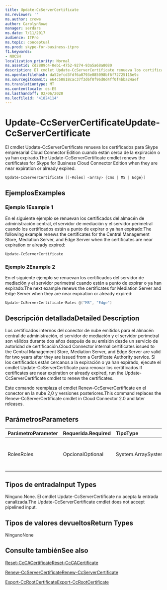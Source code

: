 ```yaml
---
title: Update-CcServerCertificate
ms.reviewer: ''
ms.author: crowe
author: CarolynRowe
manager: serdars
ms.date: 7/11/2017
audience: ITPro
ms.topic: conceptual
ms.prod: skype-for-business-itpro
f1.keywords:
- NOCSH
localization_priority: Normal
ms.assetid: cd2889c4-0eb1-4752-9274-93a5a68a8080
description: El cmdlet Update-CcServerCertificate renueva los certificados para Skype empresarial Cloud Connector Edition cuando están cerca de la expiración o ya han expirado.
ms.openlocfilehash: da52efcd3fdf6a0793e085098bf6f72725115e9c
ms.sourcegitcommit: e64c50818cac37f3d6f0f96d0d4ff0f4bba24aef
ms.translationtype: MT
ms.contentlocale: es-ES
ms.lasthandoff: 02/06/2020
ms.locfileid: "41824114"
---
```

# <a name="update-ccservercertificate"></a><span data-ttu-id="2908b-103">Update-CcServerCertificate</span><span class="sxs-lookup"><span data-stu-id="2908b-103">Update-CcServerCertificate</span></span>
 
<span data-ttu-id="2908b-104">El cmdlet Update-CcServerCertificate renueva los certificados para Skype empresarial Cloud Connector Edition cuando están cerca de la expiración o ya han expirado.</span><span class="sxs-lookup"><span data-stu-id="2908b-104">The Update-CcServerCertificate cmdlet renews the certificates for Skype for Business Cloud Connector Edition when they are near expiration or already expired.</span></span> 
  
```powershell
Update-CcServerCertificate [[-Roles] <array> {Cms | MS | Edge}]
```

## <a name="examples"></a><span data-ttu-id="2908b-105">Ejemplos</span><span class="sxs-lookup"><span data-stu-id="2908b-105">Examples</span></span>
<span data-ttu-id="2908b-106"><a name="Examples"> </a></span><span class="sxs-lookup"><span data-stu-id="2908b-106"><a name="Examples"> </a></span></span>

### <a name="example-1"></a><span data-ttu-id="2908b-107">Ejemplo 1</span><span class="sxs-lookup"><span data-stu-id="2908b-107">Example 1</span></span>

<span data-ttu-id="2908b-108">En el siguiente ejemplo se renuevan los certificados del almacén de administración central, el servidor de mediación y el servidor perimetral cuando los certificados están a punto de expirar o ya han expirado:</span><span class="sxs-lookup"><span data-stu-id="2908b-108">The following example renews the certificates for the Central Management Store, Mediation Server, and Edge Server when the certificates are near expiration or already expired:</span></span>
  
```powershell
Update-CcServerCertificate
```

### <a name="example-2"></a><span data-ttu-id="2908b-109">Ejemplo 2</span><span class="sxs-lookup"><span data-stu-id="2908b-109">Example 2</span></span>

<span data-ttu-id="2908b-110">En el siguiente ejemplo se renuevan los certificados del servidor de mediación y el servidor perimetral cuando están a punto de expirar o ya han expirado:</span><span class="sxs-lookup"><span data-stu-id="2908b-110">The next example renews the certificates for Mediation Server and Edge Server when they are near expiration or already expired:</span></span>
  
```powershell
Update-CcServerCertificate-Roles @("MS", "Edge")
```

## <a name="detailed-description"></a><span data-ttu-id="2908b-111">Descripción detallada</span><span class="sxs-lookup"><span data-stu-id="2908b-111">Detailed Description</span></span>
<span data-ttu-id="2908b-112"><a name="DetailedDescription"> </a></span><span class="sxs-lookup"><span data-stu-id="2908b-112"><a name="DetailedDescription"> </a></span></span>

<span data-ttu-id="2908b-113">Los certificados internos del conector de nube emitidos para el almacén central de administración, el servidor de mediación y el servidor perimetral son válidos durante dos años después de su emisión desde un servicio de autoridad de certificación.</span><span class="sxs-lookup"><span data-stu-id="2908b-113">Cloud Connector internal certificates issued to the Central Management Store, Mediation Server, and Edge Server are valid for two years after they are issued from a Certificate Authority service.</span></span> <span data-ttu-id="2908b-114">Si los certificados están cercanos a la expiración o ya han expirado, ejecute el cmdlet Update-CcServerCertificate para renovar los certificados.</span><span class="sxs-lookup"><span data-stu-id="2908b-114">If certificates are near expiration or already expired, run the Update-CcServerCertificate cmdlet to renew the certificates.</span></span> 
  
<span data-ttu-id="2908b-115">Este comando reemplaza el cmdlet Renew-CcServerCertificate en el conector en la nube 2,0 y versiones posteriores.</span><span class="sxs-lookup"><span data-stu-id="2908b-115">This command replaces the Renew-CcServerCertificate cmdlet in Cloud Connector 2.0 and later releases.</span></span>
  
## <a name="parameters"></a><span data-ttu-id="2908b-116">Parámetros</span><span class="sxs-lookup"><span data-stu-id="2908b-116">Parameters</span></span>
<span data-ttu-id="2908b-117"><a name="DetailedDescription"> </a></span><span class="sxs-lookup"><span data-stu-id="2908b-117"><a name="DetailedDescription"> </a></span></span>

|<span data-ttu-id="2908b-118">**Parámetro**</span><span class="sxs-lookup"><span data-stu-id="2908b-118">**Parameter**</span></span>|<span data-ttu-id="2908b-119">**Requerida.**</span><span class="sxs-lookup"><span data-stu-id="2908b-119">**Required**</span></span>|<span data-ttu-id="2908b-120">**Tipo**</span><span class="sxs-lookup"><span data-stu-id="2908b-120">**Type**</span></span>|<span data-ttu-id="2908b-121">**Descripción**</span><span class="sxs-lookup"><span data-stu-id="2908b-121">**Description**</span></span>|
|:-----|:-----|:-----|:-----|
|<span data-ttu-id="2908b-122">Roles</span><span class="sxs-lookup"><span data-stu-id="2908b-122">Roles</span></span>  <br/> |<span data-ttu-id="2908b-123">Opcional</span><span class="sxs-lookup"><span data-stu-id="2908b-123">Optional</span></span>  <br/> |<span data-ttu-id="2908b-124">System.Array</span><span class="sxs-lookup"><span data-stu-id="2908b-124">System.Array</span></span>  <br/> | <span data-ttu-id="2908b-125">Matriz de roles de servidor de Cloud Connector.</span><span class="sxs-lookup"><span data-stu-id="2908b-125">Array of Cloud Connector server roles.</span></span> <br/> |
   
## <a name="input-types"></a><span data-ttu-id="2908b-126">Tipos de entrada</span><span class="sxs-lookup"><span data-stu-id="2908b-126">Input Types</span></span>
<span data-ttu-id="2908b-127"><a name="InputTypes"> </a></span><span class="sxs-lookup"><span data-stu-id="2908b-127"><a name="InputTypes"> </a></span></span>

<span data-ttu-id="2908b-128">Ninguno.</span><span class="sxs-lookup"><span data-stu-id="2908b-128">None.</span></span> <span data-ttu-id="2908b-129">El cmdlet Update-CcServerCertificate no acepta la entrada canalizada.</span><span class="sxs-lookup"><span data-stu-id="2908b-129">The Update-CcServerCertificate cmdlet does not accept pipelined input.</span></span>
  
## <a name="return-types"></a><span data-ttu-id="2908b-130">Tipos de valores devueltos</span><span class="sxs-lookup"><span data-stu-id="2908b-130">Return Types</span></span>
<span data-ttu-id="2908b-131"><a name="ReturnTypes"> </a></span><span class="sxs-lookup"><span data-stu-id="2908b-131"><a name="ReturnTypes"> </a></span></span>

<span data-ttu-id="2908b-132">Ninguno</span><span class="sxs-lookup"><span data-stu-id="2908b-132">None</span></span>
  
## <a name="see-also"></a><span data-ttu-id="2908b-133">Consulte también</span><span class="sxs-lookup"><span data-stu-id="2908b-133">See also</span></span>
<span data-ttu-id="2908b-134"><a name="ReturnTypes"> </a></span><span class="sxs-lookup"><span data-stu-id="2908b-134"><a name="ReturnTypes"> </a></span></span>

[<span data-ttu-id="2908b-135">Reset-CcCACertificate</span><span class="sxs-lookup"><span data-stu-id="2908b-135">Reset-CcCACertificate</span></span>](reset-cccacertificate.md)
  
[<span data-ttu-id="2908b-136">Renew-CcServerCertificate</span><span class="sxs-lookup"><span data-stu-id="2908b-136">Renew-CcServerCertificate</span></span>](renew-ccservercertificate.md)
  
[<span data-ttu-id="2908b-137">Export-CcRootCertificate</span><span class="sxs-lookup"><span data-stu-id="2908b-137">Export-CcRootCertificate</span></span>](export-ccrootcertificate.md)
  

